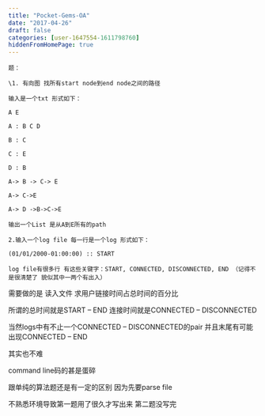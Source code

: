 ```yaml
---
title: "Pocket-Gems-OA"
date: "2017-04-26"
draft: false
categories: [user-1647554-1611798760]
hiddenFromHomePage: true
---
```

```
题：

\1. 有向图 找所有start node到end node之间的路径

输入是一个txt 形式如下：

A E

A : B C D

B : C

C : E

D : B

A-> B -> C-> E

A-> C->E

A-> D ->B->C->E

输出一个List 是从A到E所有的path

2.输入一个log file 每一行是一个log 形式如下：

(01/01/2000-01:00:00) :: START

log file有很多行 有这些关键字：START, CONNECTED, DISCONNECTED, END （记得不是很清楚了 貌似其中一两个有出入）
```

需要做的是 读入文件 求用户链接时间占总时间的百分比

所谓的总时间就是START – END 连接时间就是CONNECTED – DISCONNECTED

当然logs中有不止一个CONNECTED – DISCONNECTED的pair 并且末尾有可能出现CONNECTED – END

其实也不难

command line码的甚是蛋碎

跟单纯的算法题还是有一定的区别 因为先要parse file

不熟悉环境导致第一题用了很久才写出来 第二题没写完